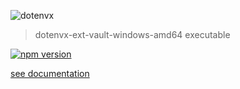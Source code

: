 ![dotenvx](https://dotenvx.com/better-banner.png)

> dotenvx-ext-vault-windows-amd64 executable

[![npm version](https://img.shields.io/npm/v/@dotenvx/dotenvx-ext-vault-windows-amd64.svg)](https://www.npmjs.com/package/@dotenvx/dotenvx-ext-vault-windows-amd64)

[see documentation](https://github.com/dotenvx/dotenvx-ext-vault)

&nbsp;
